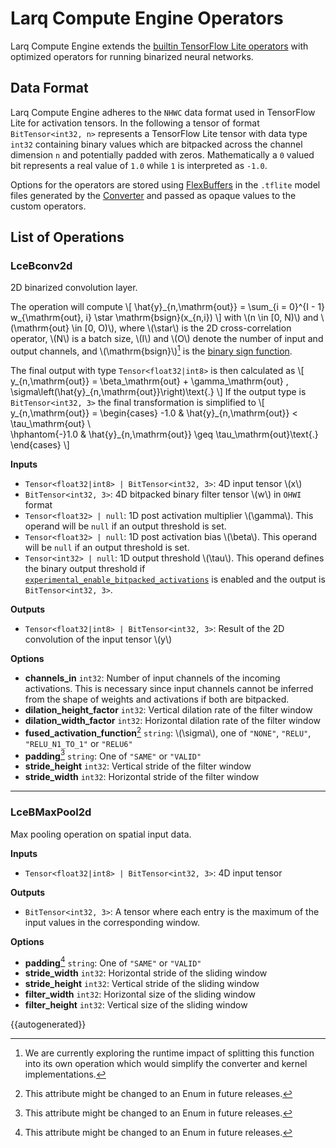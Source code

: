 # Larq Compute Engine Operators

Larq Compute Engine extends the [builtin TensorFlow Lite operators](https://www.tensorflow.org/lite/guide/ops_compatibility#tensorflow_lite_operations) with optimized operators for running binarized neural networks.

## Data Format

Larq Compute Engine adheres to the `NHWC` data format used in TensorFlow Lite for activation tensors. In the following a tensor of format `BitTensor<int32, n>` represents a TensorFlow Lite tensor with data type `int32` containing binary values which are bitpacked across the channel dimension `n` and potentially padded with zeros. Mathematically a `0` valued bit represents a real value of `1.0` while `1` is interpreted as `-1.0`.

Options for the operators are stored using [FlexBuffers](https://google.github.io/flatbuffers/flexbuffers.html) in the `.tflite` model files generated by the [Converter](/compute-engine/api/converter/) and passed as opaque values to the custom operators.

## List of Operations

### LceBconv2d

2D binarized convolution layer.

The operation will compute
\\[
\hat{y}\_{n,\mathrm{out}} = \sum_{i = 0}^{I - 1} w_{\mathrm{out}, i} \star \mathrm{bsign}(x_{n,i})
\\]
with \\(n \in [0, N)\\) and \\(\mathrm{out} \in [0, O)\\), where \\(\star\\) is the 2D cross-correlation operator, \\(N\\) is a batch size, \\(I\\) and \\(O\\) denote the number of input and output channels, and \\(\mathrm{bsign}\\)[^1] is the [binary sign function](/larq/api/math/#sign-function).

The final output with type `Tensor<float32|int8>` is then calculated as
\\[
y_{n,\mathrm{out}} = \beta_\mathrm{out} + \gamma_\mathrm{out} \, \sigma\left(\hat{y}\_{n,\mathrm{out}}\right)\text{.}
\\]
If the output type is `BitTensor<int32, 3>` the final transformation is simplified to
\\[
y_{n,\mathrm{out}} = \begin{cases}
  -1.0 & \hat{y}\_{n,\mathrm{out}} < \tau_\mathrm{out} \\\
  \hphantom{-}1.0 & \hat{y}\_{n,\mathrm{out}} \geq \tau_\mathrm{out}\text{.}
\end{cases}
\\]

**Inputs**

- `Tensor<float32|int8> | BitTensor<int32, 3>`: 4D input tensor \\(x\\)
- `BitTensor<int32, 3>`: 4D bitpacked binary filter tensor \\(w\\) in `OHWI` format
- `Tensor<float32> | null`: 1D post activation multiplier \\(\gamma\\). This operand will be `null` if an output threshold is set.
- `Tensor<float32> | null`: 1D post activation bias \\(\beta\\). This operand will be `null` if an output threshold is set.
- `Tensor<int32> | null`: 1D output threshold \\(\tau\\). This operand defines the binary output threshold if [`experimental_enable_bitpacked_activations`](/compute-engine/api/converter/#convert_keras_model) is enabled and the output is `BitTensor<int32, 3>`.

**Outputs**

- `Tensor<float32|int8> | BitTensor<int32, 3>`: Result of the 2D convolution of the input tensor \\(y\\)

**Options**

- **channels_in** `int32`: Number of input channels of the incoming activations. This is necessary since input channels cannot be inferred from the shape of weights and activations if both are bitpacked.
- **dilation_height_factor** `int32`: Vertical dilation rate of the filter window
- **dilation_width_factor** `int32`: Horizontal dilation rate of the filter window
- **fused_activation_function**[^2] `string`: \\(\sigma\\), one of `"NONE"`, `"RELU"`, `"RELU_N1_TO_1"` or `"RELU6"`
- **padding**[^2] `string`: One of `"SAME"` or `"VALID"`
- **stride_height** `int32`: Vertical stride of the filter window
- **stride_width** `int32`: Horizontal stride of the filter window

---

### LceBMaxPool2d

Max pooling operation on spatial input data.

**Inputs**

- `Tensor<float32|int8> | BitTensor<int32, 3>`: 4D input tensor

**Outputs**

- `BitTensor<int32, 3>`: A tensor where each entry is the maximum of the input values in the corresponding window.

**Options**

- **padding**[^2] `string`: One of `"SAME"` or `"VALID"`
- **stride_width** `int32`: Horizontal stride of the sliding window
- **stride_height** `int32`: Vertical stride of the sliding window
- **filter_width** `int32`: Horizontal size of the sliding window
- **filter_height** `int32`: Vertical size of the sliding window

{{autogenerated}}

[^1]: We are currently exploring the runtime impact of splitting this function into its own operation which would simplify the converter and kernel implementations.
[^2]: This attribute might be changed to an Enum in future releases.
